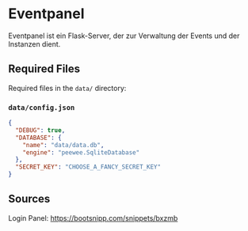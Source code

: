 # Eventpanel
Eventpanel ist ein Flask-Server, der zur Verwaltung der Events und der Instanzen dient.

## Required Files

Required files in the `data/` directory:

### `data/config.json`

```json
{
  "DEBUG": true,
  "DATABASE": {
    "name": "data/data.db",
    "engine": "peewee.SqliteDatabase"
  },
  "SECRET_KEY": "CHOOSE_A_FANCY_SECRET_KEY"
}
```
## Sources
Login Panel: https://bootsnipp.com/snippets/bxzmb
